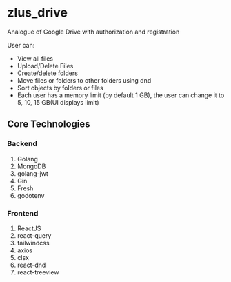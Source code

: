 # zlus_drive

Analogue of Google Drive with authorization and registration

User can:
* View all files
* Upload/Delete Files
* Create/delete folders
* Move files or folders to other folders using dnd
* Sort objects by folders or files
* Each user has a memory limit (by default 1 GB), the user can change it to 5, 10, 15 GB(UI displays limit)

## Core Technologies

### Backend

1) Golang
2) MongoDB
3) golang-jwt
4) Gin
5) Fresh
6) godotenv

### Frontend

1) ReactJS
2) react-query
3) tailwindcss
4) axios
5) clsx
6) react-dnd
7) react-treeview
